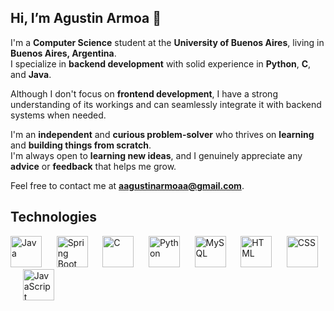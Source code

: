 ## Hi, I’m Agustin Armoa 👋  

I'm a **Computer Science** student at the **University of Buenos Aires**, living in **Buenos Aires, Argentina**.  
I specialize in **backend development** with solid experience in **Python**, **C**, and **Java**.  

Although I don't focus on **frontend development**, I have a strong understanding of its workings and can seamlessly integrate it with backend systems when needed.  

I'm an **independent** and **curious problem-solver** who thrives on **learning** and **building things from scratch**.  
I'm always open to **learning new ideas**, and I genuinely appreciate any **advice** or **feedback** that helps me grow.  


Feel free to contact me at **aagustinarmoaa@gmail.com**.  
## Technologies   

<p>
  <img src="https://cdn.jsdelivr.net/gh/devicons/devicon/icons/java/java-original.svg" width="50" height="50" alt="Java"/>
  &nbsp;&nbsp;&nbsp;&nbsp;
  <img src="https://cdn.jsdelivr.net/gh/devicons/devicon/icons/spring/spring-original.svg" width="50" height="50" alt="Spring Boot"/>
  &nbsp;&nbsp;&nbsp;&nbsp;
  <img src="https://cdn.jsdelivr.net/gh/devicons/devicon/icons/c/c-original.svg" width="50" height="50" alt="C"/>
  &nbsp;&nbsp;&nbsp;&nbsp;
  <img src="https://cdn.jsdelivr.net/gh/devicons/devicon/icons/python/python-original.svg" width="50" height="50" alt="Python"/>
  &nbsp;&nbsp;&nbsp;&nbsp;
  <img src="https://cdn.jsdelivr.net/gh/devicons/devicon/icons/mysql/mysql-original.svg" width="50" height="50" alt="MySQL"/>
  &nbsp;&nbsp;&nbsp;&nbsp;
  <img src="https://cdn.jsdelivr.net/gh/devicons/devicon/icons/html5/html5-original.svg" width="50" height="50" alt="HTML"/>
  &nbsp;&nbsp;&nbsp;&nbsp;
  <img src="https://cdn.jsdelivr.net/gh/devicons/devicon/icons/css3/css3-original.svg" width="50" height="50" alt="CSS"/>
  &nbsp;&nbsp;&nbsp;&nbsp;
  <img src="https://cdn.jsdelivr.net/gh/devicons/devicon/icons/javascript/javascript-original.svg" width="50" height="50" alt="JavaScript"/>
</p>
